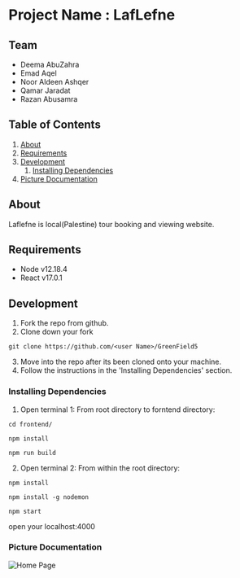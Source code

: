 # Project Name : LafLefne 

## Team
  - Deema AbuZahra
  - Emad Aqel
  - Noor Aldeen Ashqer 
  - Qamar Jaradat
  - Razan Abusamra

## Table of Contents

1. [About](#about)
1. [Requirements](#requirements)
1. [Development](#development)
    1. [Installing Dependencies](#installing-dependencies)
1. [Picture Documentation](#documentation)

## About
Laflefne is local(Palestine) tour booking and viewing website.

## Requirements

- Node v12.18.4
- React v17.0.1

## Development

1. Fork the repo from github.
2. Clone down your fork
```
git clone https://github.com/<user Name>/GreenField5
```
3. Move into the repo after its been cloned onto your machine.
4. Follow the instructions in the 'Installing Dependencies' section.

### Installing Dependencies

1. Open terminal 1: From root directory to forntend directory:
```
cd frontend/
```
```
npm install
```
```
npm run build
```
2. Open terminal 2: From within the root directory:
```
npm install
```
```
npm install -g nodemon
```
```
npm start 
```
open your localhost:4000

### Picture Documentation
![Home Page](https://www.facebook.com/messenger_media/?thread_id=100005792340826&attachment_id=3821896917829976&message_id=mid.%24cAABa9Gm6W1p8FlqqYl15RWNt9nAo)

